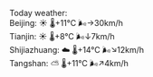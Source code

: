 Today weather:  
Beijing: ☀️   🌡️+11°C 🌬️→30km/h  
Tianjin: ☀️   🌡️+8°C 🌬️↓7km/h  
Shijiazhuang: ☁️   🌡️+14°C 🌬️↘12km/h  
Tangshan: ⛅️  🌡️+11°C 🌬️↗4km/h  
